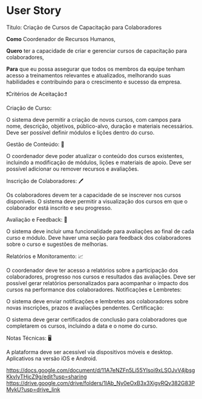 # User Story
Título: Criação de Cursos de Capacitação para Colaboradores

**Como** Coordenador de Recursos Humanos,

**Quero** ter a capacidade de criar e gerenciar cursos de capacitação para colaboradores,

**Para** que eu possa assegurar que todos os membros da equipe tenham acesso a treinamentos relevantes e atualizados, melhorando suas habilidades e contribuindo para o crescimento e sucesso da empresa.

❗Critérios de Aceitação:❗

Criação de Curso:

O sistema deve permitir a criação de novos cursos, com campos para nome, descrição, objetivos, público-alvo, duração e materiais necessários.
Deve ser possível definir módulos e lições dentro do curso.

Gestão de Conteúdo: 📗

O coordenador deve poder atualizar o conteúdo dos cursos existentes, incluindo a modificação de módulos, lições e materiais de apoio.
Deve ser possível adicionar ou remover recursos e avaliações.

Inscrição de Colaboradores: 🖊️

Os colaboradores devem ter a capacidade de se inscrever nos cursos disponíveis.
O sistema deve permitir a visualização dos cursos em que o colaborador está inscrito e seu progresso.

Avaliação e Feedback: 🤯

O sistema deve incluir uma funcionalidade para avaliações ao final de cada curso e módulo.
Deve haver uma seção para feedback dos colaboradores sobre o curso e sugestões de melhorias.

Relatórios e Monitoramento: 📈

O coordenador deve ter acesso a relatórios sobre a participação dos colaboradores, progresso nos cursos e resultados das avaliações.
Deve ser possível gerar relatórios personalizados para acompanhar o impacto dos cursos na performance dos colaboradores.
Notificações e Lembretes:

O sistema deve enviar notificações e lembretes aos colaboradores sobre novas inscrições, prazos e avaliações pendentes.
Certificação:

O sistema deve gerar certificados de conclusão para colaboradores que completarem os cursos, incluindo a data e o nome do curso.

Notas Técnicas: 🖥️

A plataforma deve ser acessível via dispositivos móveis e desktop.
Aplicativos na versão iOS e Android.


https://docs.google.com/document/d/11A7eNZFn5Li55YIsoi9xLSOJvV4jbsgKkvIyTHjcZ9g/edit?usp=sharing
https://drive.google.com/drive/folders/1lAb_Ny0eOxB3x3XigvRQv382G83PMykU?usp=drive_link



